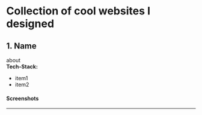 # Collection of cool websites I designed


## 1. Name
about
<br>**Tech-Stack:**
* item1
* item2
#### Screenshots

<hr>